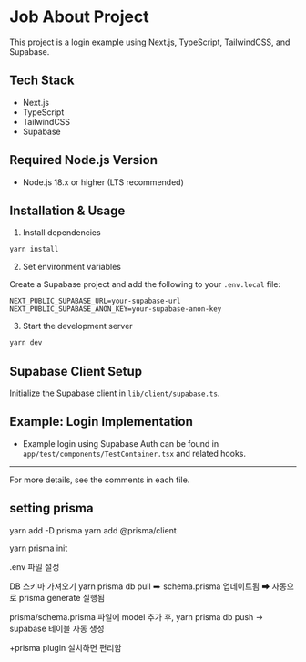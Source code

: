 # Job About Project

This project is a login example using Next.js, TypeScript, TailwindCSS, and Supabase.

## Tech Stack

- Next.js
- TypeScript
- TailwindCSS
- Supabase

## Required Node.js Version

- Node.js 18.x or higher (LTS recommended)

## Installation & Usage

1. Install dependencies

```bash
yarn install
```

2. Set environment variables

Create a Supabase project and add the following to your `.env.local` file:

```
NEXT_PUBLIC_SUPABASE_URL=your-supabase-url
NEXT_PUBLIC_SUPABASE_ANON_KEY=your-supabase-anon-key
```

3. Start the development server

```bash
yarn dev
```

## Supabase Client Setup

Initialize the Supabase client in `lib/client/supabase.ts`.

## Example: Login Implementation

- Example login using Supabase Auth can be found in `app/test/components/TestContainer.tsx` and related hooks.

---

For more details, see the comments in each file.

## setting prisma

yarn add -D prisma
yarn add @prisma/client

yarn prisma init

.env 파일 설정

DB 스키마 가져오기
yarn prisma db pull
⮕ schema.prisma 업데이트됨
⮕ 자동으로 prisma generate 실행됨

prisma/schema.prisma 파일에 model 추가 후,
yarn prisma db push
-> supabase 테이블 자동 생성

+prisma plugin 설치하면 편리함

